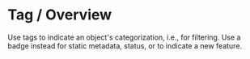 # Tag / Overview

Use tags to indicate an object's categorization, i.e., for filtering. Use a badge instead for static metadata, status, or to indicate a new feature.